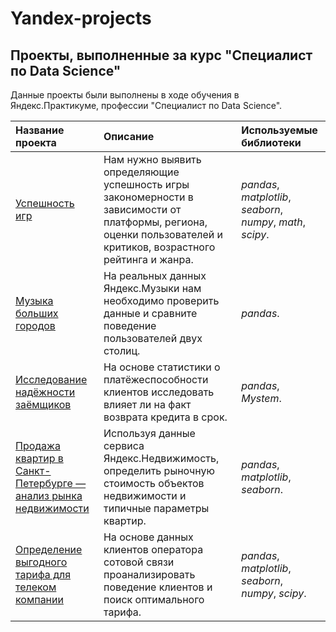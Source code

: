# Yandex-projects
## Проекты, выполненные за курс "Специалист по Data Science"

Данные проекты были выполнены в ходе обучения в Яндекс.Практикуме, профессии "Специалист по Data Science".

| Название проекта | Описание | Используемые библиотеки | 
| :---------------------- | :---------------------- | :---------------------- |
| [Успешность игр](Game_Analysis) | Нам нужно выявить определяющие успешность игры закономерности в зависимости от платформы, региона, оценки пользователей и критиков, возрастного рейтинга и жанра. | *pandas*, *matplotlib*, *seaborn*, *numpy*, *math*, *scipy*. |
| [Музыка больших городов](Music_of_big_cities) | На реальных данных Яндекс.Музыки нам необходимо проверить данные и сравните поведение пользователей двух столиц. | *pandas*. |
| [Исследование надёжности заёмщиков](Investigation_of_the_reliability_of_borrowers) | На основе статистики о платёжеспособности клиентов исследовать влияет ли на факт возврата кредита в срок. | *pandas*, *Mystem*. |
| [Продажа квартир в Санкт-Петербурге — анализ рынка недвижимости](Research_of_ads_for_the_sale_of_apartments) | Используя данные сервиса Яндекс.Недвижимость, определить рыночную стоимость объектов недвижимости и типичные параметры квартир. | *pandas*, *matplotlib*, *seaborn*. |
| [Определение выгодного тарифа для телеком компании](Research_of_ads_for_the_sale_of_apartments) | На основе данных клиентов оператора сотовой связи проанализировать поведение клиентов и поиск оптимального тарифа. | *pandas*, *matplotlib*, *seaborn*, *numpy*, *scipy*. |
